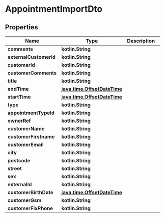 
# AppointmentImportDto

## Properties
Name | Type | Description | Notes
------------ | ------------- | ------------- | -------------
**comments** | **kotlin.String** |  |  [optional]
**externalCustomerId** | **kotlin.String** |  |  [optional]
**customerId** | **kotlin.String** |  |  [optional]
**customerComments** | **kotlin.String** |  |  [optional]
**title** | **kotlin.String** |  |  [optional]
**endTime** | [**java.time.OffsetDateTime**](java.time.OffsetDateTime.md) |  |  [optional]
**startTime** | [**java.time.OffsetDateTime**](java.time.OffsetDateTime.md) |  |  [optional]
**type** | **kotlin.String** |  |  [optional]
**appointmentTypeId** | **kotlin.String** |  |  [optional]
**ownerRef** | **kotlin.String** |  |  [optional]
**customerName** | **kotlin.String** |  |  [optional]
**customerFirstname** | **kotlin.String** |  |  [optional]
**customerEmail** | **kotlin.String** |  |  [optional]
**city** | **kotlin.String** |  |  [optional]
**postcode** | **kotlin.String** |  |  [optional]
**street** | **kotlin.String** |  |  [optional]
**sex** | **kotlin.String** |  |  [optional]
**externalId** | **kotlin.String** |  |  [optional]
**customerBirthDate** | [**java.time.OffsetDateTime**](java.time.OffsetDateTime.md) |  |  [optional]
**customerGsm** | **kotlin.String** |  |  [optional]
**customerFixPhone** | **kotlin.String** |  |  [optional]



